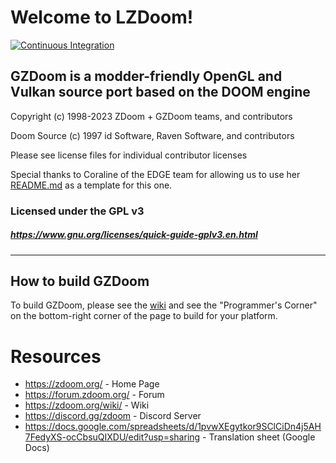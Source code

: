 # Welcome to LZDoom!

[![Continuous Integration](https://github.com/ZDoom/gzdoom/actions/workflows/continuous_integration.yml/badge.svg)](https://github.com/ZDoom/gzdoom/actions/workflows/continuous_integration.yml)

## GZDoom is a modder-friendly OpenGL and Vulkan source port based on the DOOM engine

Copyright (c) 1998-2023 ZDoom + GZDoom teams, and contributors

Doom Source (c) 1997 id Software, Raven Software, and contributors

Please see license files for individual contributor licenses

Special thanks to Coraline of the EDGE team for allowing us to use her [README.md](https://github.com/3dfxdev/EDGE/blob/master/README.md) as a template for this one.

### Licensed under the GPL v3
##### https://www.gnu.org/licenses/quick-guide-gplv3.en.html
---

## How to build GZDoom

To build GZDoom, please see the [wiki](https://zdoom.org/wiki/) and see the "Programmer's Corner" on the bottom-right corner of the page to build for your platform.

# Resources
- https://zdoom.org/ - Home Page
- https://forum.zdoom.org/ - Forum
- https://zdoom.org/wiki/ - Wiki
- https://discord.gg/zdoom - Discord Server
- https://docs.google.com/spreadsheets/d/1pvwXEgytkor9SClCiDn4j5AH7FedyXS-ocCbsuQIXDU/edit?usp=sharing - Translation sheet (Google Docs)
